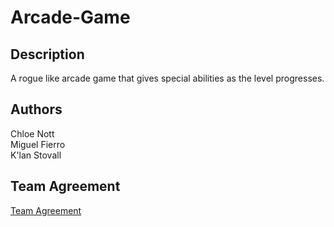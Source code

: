 # Arcade-Game

## Description
A rogue like arcade game that gives special abilities as the level progresses.

## Authors
Chloe Nott <br>
Miguel Fierro <br>
K'lan Stovall

## Team Agreement
[Team Agreement](https://github.com/MCK-Team/team-agreement)
